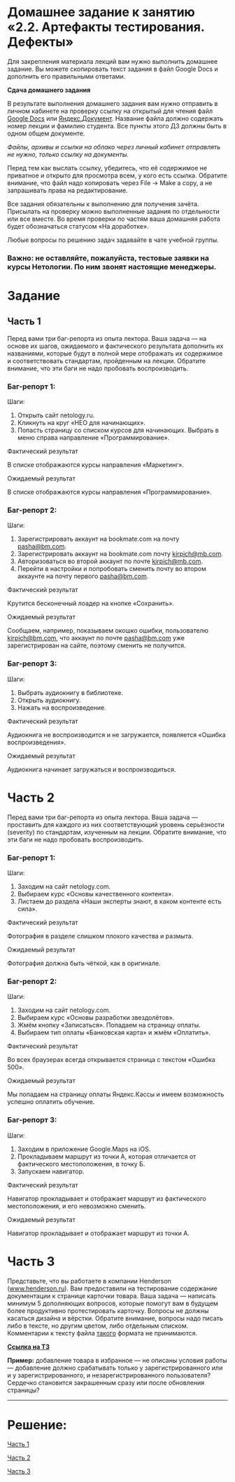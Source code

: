 # Домашнее задание к занятию «2.2. Артефакты тестирования. Дефекты»

Для закрепления материала лекций вам нужно выполнить домашнее задание. Вы можете скопировать текст задания в файл Google Docs и дополнить его правильными ответами.

**Сдача домашнего задания**

В результате выполнения домашнего задания вам нужно отправить в личном кабинете на проверку ссылку на открытый для чтения файл [Google Docs](https://docs.google.com/document) или [Яндекс.Документ](https://docs.yandex.ru/). Название файла должно содержать номер лекции и фамилию студента.
Все пункты этого ДЗ должны быть в одном общем документе.

*Файлы, архивы и ссылки на облако через личный кабинет отправлять не нужно, только ссылку на документы.*


Перед тем как выслать ссылку, убедитесь, что её содержимое не приватное и открыто для просмотра всем, у кого есть ссылка.
Обратите внимание, что файл надо копировать через File -> Make a copy, а не запрашивать права на редактирование.


Все задания обязательны к выполнению для получения зачёта. Присылать на проверку можно выполненные задания по отдельности или все вместе. Во время проверки по частям ваша домашняя работа будет обозначаться статусом «На доработке».

Любые вопросы по решению задач задавайте в чате учебной группы.

### **Важно: не оставляйте, пожалуйста, тестовые заявки на курсы Нетологии. По ним звонят настоящие менеджеры.**
 
# Задание
## Часть 1
Перед вами три баг-репорта из опыта лектора. Ваша задача — на основе их шагов, ожидаемого и фактического результата дополнить их названиями, которые будут в полной мере отображать их содержимое и соответствовать стандартам, пройденным на лекции. Обратите внимание, что эти баги не надо пробовать воспроизводить.

### Баг-репорт 1:

  Шаги:
1. Открыть сайт netology.ru.
2. Кликнуть на круг «НЕО для начинающих».
3. Попасть страницу со списком курсов для начинающих. Выбрать в меню справа направление «Программирование».

  Фактический результат
  
В списке отображаются курсы направления «Маркетинг».

  Ожидаемый результат 
  
В списке отображаются курсы направления «Программирование».

### Баг-репорт 2:

Шаги:
1. Зарегистрировать аккаунт на bookmate.com на почту pasha@bm.com.
2. Зарегистрировать аккаунт на bookmate.com почту kirpich@mb.com.
3. Авторизоваться во второй аккаунт по почте kirpich@mb.com.
4. Перейти в настройки и попробовать сменить почту во втором аккаунте на почту первого pasha@bm.com.

Фактический результат

Крутится бесконечный лоадер на кнопке «Сохранить».

Ожидаемый результат

Сообщаем, например, показываем окошко ошибки, пользователю kirpich@bm.com, что аккаунт по почте pasha@bm.com уже зарегистрирован на сайте, поэтому сменить не получится.

### Баг-репорт 3:

Шаги:
1. Выбрать аудиокнигу в библиотеке.
2. Открыть аудиокнигу.
3. Нажать на воспроизведение.

Фактический результат

Аудиокнига не воспроизводится и не загружается, появляется «Ошибка воспроизведения».

Ожидаемый результат

Аудиокнига начинает загружаться и воспроизводиться.


# Часть 2

Перед вами три баг-репорта из опыта лектора. Ваша задача — проставить для каждого из них соответствующий уровень серьёзности (severity) по стандартам, изученным на лекции. Обратите внимание, что эти баги не надо пробовать воспроизводить.

### Баг-репорт 1:

Шаги: 
1. Заходим на сайт netology.com.
2. Выбираем курс «Основы качественного контента».
3. Листаем до раздела «Наши эксперты знают, в каком контенте есть сила».

Фактический результат

Фотография в разделе слишком плохого качества и размыта.

Ожидаемый результат

Фотография должна быть чёткой, как в оригинале.

### Баг-репорт 2:

Шаги:
1. Заходим на сайт netology.com.
2. Выбираем курс «Основы разработки звездолётов».
3. Жмём кнопку «Записаться». Попадаем на страницу оплаты.
4. Выбираем тип оплаты «Банковская карта» и жмём «Оплатить».

Фактический результат

Во всех браузерах всегда открывается страница с текстом «Ошибка 500».

Ожидаемый результат

Мы попадаем на страницу оплаты Яндекс.Кассы и имеем возможность успешно оплатить обучение.

### Баг-репорт 3:

Шаги:
1. Заходим в приложение Google.Maps на iOS.
2. Прокладываем маршрут из точки A, которая отличается от фактического местоположения, в точку Б.
3. Запускаем навигатор.

Фактический результат

Навигатор прокладывает и отображает маршрут из фактического местоположения, и его невозможно сменить.

Ожидаемый результат

Навигатор прокладывает и отображает маршрут из точки А. 

# Часть 3

Представьте, что вы работаете в компании Henderson (www.henderson.ru). Вам предоставили на тестирование содержание документации к странице карточки товара. Ваша задача — написать минимум 5 дополняющих вопросов, которые помогут вам в будущем более продуктивно протестировать карточку. 
Вопросы не должны касаться дизайна и вёрстки.
Обратите внимание, вопросы надо писать либо в тексте, но другим цветом, либо отдельным списком. Комментарии к тексту файла [такого](https://prnt.sc/pRwOk5Aq8IKd) формата не принимаются.

**[Ссылка на ТЗ](https://docs.google.com/document/d/1j2OepLp9Si3wtEfkkrFlV8tv84PZGJtB-oJ29UC9aAg/edit?usp=sharing)**

**Пример:** добавление товара в избранное — не описаны условия работы — добавление должно срабатывать только у зарегистрированного или и у зарегистрированного, и незарегистрированного пользователя? Сердечко становится закрашенным сразу или после обновления страницы?

 ----------------------------
 
# Решение:
[Часть 1](https://github.com/artmaxst/Homework/blob/main/Часть%20№1.pdf)

[Часть 2](https://github.com/artmaxst/Homework/blob/main/Часть%20№2.pdf)

[Часть 3](https://github.com/artmaxst/Homework/blob/main/Часть%20№3.pdf)
 
